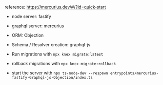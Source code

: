 reference: https://mercurius.dev/#/?id=quick-start

- node server: fastify
- graphql server: mercurius
- ORM: Objection
- Schema / Resolver creation: graphql-js

- Run migrations with `npx knex migrate:latest `
- rollback migrations with `npx knex migrate:rollback`
- start the server with `npx ts-node-dev --respawn entrypoints/mercurius-fastify-Graphql-js-Objection/index.ts`
